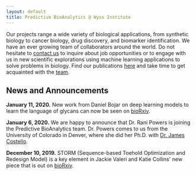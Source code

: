 ```yaml
---
layout: default
title: Predictive BioAnalytics @ Wyss Institute
---
```


Our projects range a wide variety of biological applications, from synthetic biology to cancer biology, drug discovery, and biomarker identification. We have an ever growing team of collaborators around the world. Do not hesitate to [contact us](mailto:midas@wyss.harvard.edu) to inquire about job opportunities or to engage with us in new scientific explorations using machine learning applications to solve problems in biology. Find our publications [here](pubs.md) and take time to get acquainted with the [team](people.md).



## News and Announcements

**January 11, 2020\.** New work from Daniel Bojar on deep learning models to learn the language of glycans can now be seen on [bioRxiv](https://www.biorxiv.org/content/10.1101/2020.01.10.902114v1).

**January 6, 2020\.** We are happy to announce that Dr. Rani Powers is joining the Predictive BioAnalytics team. Dr. Powers comes to us from the University of Colorado in Denver, where she did her Ph.D. with [Dr. James Costello](http://www.github.com/costellolab).

**December 10, 2019\.** STORM (Sequence-based Toehold Optimization and Redesign Model) is a key element in Jackie Valeri and Katie Collins' new piece that is out on [bioRxiv](https://www.biorxiv.org/content/10.1101/870055v1).
